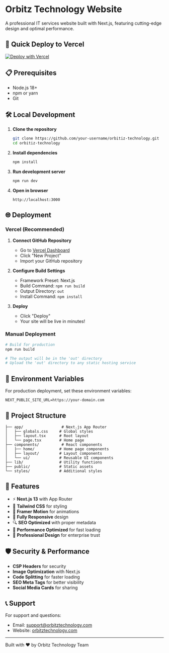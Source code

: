 # Orbitz Technology Website

A professional IT services website built with Next.js, featuring cutting-edge design and optimal performance.

## 🚀 Quick Deploy to Vercel

[![Deploy with Vercel](https://vercel.com/button)](https://vercel.com/new/clone?repository-url=https://github.com/your-username/orbitiz-technology)

## 📋 Prerequisites

- Node.js 18+ 
- npm or yarn
- Git

## 🛠️ Local Development

1. **Clone the repository**
   ```bash
   git clone https://github.com/your-username/orbitiz-technology.git
   cd orbitiz-technology
   ```

2. **Install dependencies**
   ```bash
   npm install
   ```

3. **Run development server**
   ```bash
   npm run dev
   ```

4. **Open in browser**
   ```
   http://localhost:3000
   ```

## 🌐 Deployment

### Vercel (Recommended)

1. **Connect GitHub Repository**
   - Go to [Vercel Dashboard](https://vercel.com/dashboard)
   - Click "New Project"
   - Import your GitHub repository

2. **Configure Build Settings**
   - Framework Preset: Next.js
   - Build Command: `npm run build`
   - Output Directory: `out`
   - Install Command: `npm install`

3. **Deploy**
   - Click "Deploy"
   - Your site will be live in minutes!

### Manual Deployment

```bash
# Build for production
npm run build

# The output will be in the 'out' directory
# Upload the 'out' directory to any static hosting service
```

## 🔧 Environment Variables

For production deployment, set these environment variables:

```
NEXT_PUBLIC_SITE_URL=https://your-domain.com
```

## 📁 Project Structure

```
├── app/                 # Next.js App Router
│   ├── globals.css     # Global styles
│   ├── layout.tsx      # Root layout
│   └── page.tsx        # Home page
├── components/          # React components
│   ├── home/           # Home page components
│   ├── layout/         # Layout components
│   └── ui/             # Reusable UI components
├── lib/                # Utility functions
├── public/             # Static assets
└── styles/             # Additional styles
```

## 🎨 Features

- ⚡ **Next.js 13** with App Router
- 🎨 **Tailwind CSS** for styling
- 🌟 **Framer Motion** for animations
- 📱 **Fully Responsive** design
- 🔍 **SEO Optimized** with proper metadata
- 🚀 **Performance Optimized** for fast loading
- 🎯 **Professional Design** for enterprise trust

## 🛡️ Security & Performance

- **CSP Headers** for security
- **Image Optimization** with Next.js
- **Code Splitting** for faster loading
- **SEO Meta Tags** for better visibility
- **Social Media Cards** for sharing

## 📞 Support

For support and questions:
- Email: support@orbitztechnology.com
- Website: [orbitztechnology.com](https://orbitztechnology.com)

---

Built with ❤️ by Orbitz Technology Team
